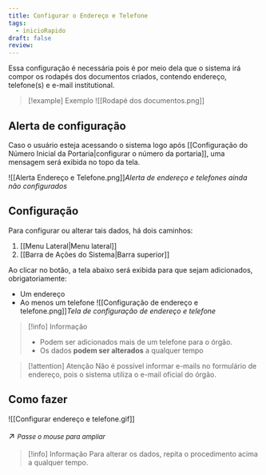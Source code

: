 ```yaml
---
title: Configurar o Endereço e Telefone
tags:
  - inicioRapido
draft: false
review:
---
```

Essa configuração é necessária pois é por meio dela que o sistema irá compor os rodapés dos documentos criados, contendo endereço, telefone(s) e e-mail institutional.

>[!example] Exemplo
> ![[Rodapé dos documentos.png]]
## Alerta de configuração

Caso o usuário esteja acessando o sistema logo após [[Configuração do Número Inicial da Portaria|configurar o número da portaria]], uma mensagem será exibida no topo da tela.

![[Alerta Endereço e Telefone.png]]*Alerta de endereço e telefones ainda não configurados*

## Configuração

Para configurar ou alterar tais dados, há dois caminhos:
1. [[Menu Lateral|Menu lateral]]
2. [[Barra de Ações do Sistema|Barra superior]]

Ao clicar no botão, a tela abaixo será exibida para que sejam adicionados, obrigatoriamente:
- Um endereço
- Ao menos um telefone
![[Configuração de endereço e telefone.png]]*Tela de configuração de endereço e telefone*

> [!info] Informação
> * Podem ser adicionados mais de um telefone para o órgão.
> * Os dados **podem ser alterados** a qualquer tempo

>[!attention] Atenção
>Não é  possível informar e-mails no formulário de endereço, pois o sistema utiliza o e-mail oficial do órgão.

## Como fazer


![[Configurar endereço e telefone.gif]]<p style="font-size: 1.2em;">↗️ <em style="font-size: small;">Passe o mouse para ampliar</em></p>

> [!info] Informação
> Para alterar os dados, repita o procedimento acima a qualquer tempo.


